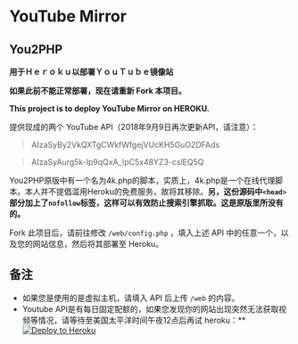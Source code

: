 # YouTube Mirror
## You2PHP

**用于Ｈｅｒｏｋｕ以部署ＹｏｕＴｕｂｅ镜像站**

**如果此前不能正常部署，现在请重新 Fork 本项目。**

**This project is to deploy YouTube Mirror on HEROKU.**

提供现成的两个 YouTube API（2018年9月9日再次更新API，请注意）：

> AIzaSyBy2VkQXTgCWkfWfgejVUcKH5GuO2DFAds

> AIzaSyAurg5k-lp9qQxA_IpC5x48YZ3-cslEQ5Q

You2PHP原版中有一个名为4k.php的脚本，实质上，4k.php是一个在线代理脚本。本人并不提倡滥用Heroku的免费服务，故将其移除。**另，这份源码中`<head>`部分加上了`nofollow`标签，这样可以有效防止搜索引擎抓取。这是原版里所没有的。**

Fork 此项目后，请前往修改 `/web/config.php` ，填入上述 API 中的任意一个，以及您的网站信息，然后将其部署至 Heroku。

## 备注

 - 如果您是使用的是虚拟主机，请填入 API 后上传 `/web` 的内容。
 - Youtube API是有每日固定配额的，如果您发现你的网站出现突然无法获取视频等情况，请等待至美国太平洋时间午夜12点后再试
 heroku：**  [![Deploy to Heroku](https://www.herokucdn.com/deploy/button.png)](https://heroku.com/deploy)
